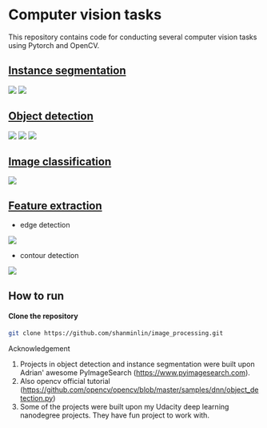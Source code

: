 # Computer vision tasks
This repository contains code for conducting several computer vision tasks using Pytorch and OpenCV.

## [Instance segmentation](https://github.com/shanminlin/image_processing/tree/master/instance_segmentation)
<img src='instance_segmentation/animation/car1_detection.gif'>

<img src='instance_segmentation/animation/car2_detection.gif'>

## [Object detection](https://github.com/shanminlin/image_processing/tree/master/object_detection)
<img src='object_detection/output_images/image_detection_0.jpg'>

<img src='object_detection/output_images/image_detection_1.jpg'>

<img src='object_detection/output_images/image_detection_2.jpg'>

## [Image classification](https://github.com/shanminlin/image_processing/tree/master/image_classification)
<img src='image_classification/custom_dataset/pretrained_model/output_images/dog.png'>

## [Feature extraction](https://github.com/shanminlin/image_processing/tree/master/feature_extraction)
- edge detection
<img src='feature_extraction/output_images/edges.png'>

- contour detection
<img src='feature_extraction/output_images/contours.png'>

## How to run 
#### Clone the repository
```bash
git clone https://github.com/shanminlin/image_processing.git
```

Acknowledgement
1. Projects in object detection and instance segmentation were built upon Adrian' awesome PyImageSearch (https://www.pyimagesearch.com).
2. Also opencv official tutorial (https://github.com/opencv/opencv/blob/master/samples/dnn/object_detection.py)
3. Some of the projects were built upon my Udacity deep learning nanodegree projects. They have fun project to work with.
